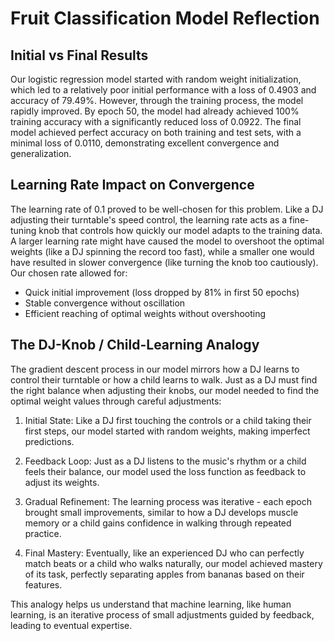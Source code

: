 # Fruit Classification Model Reflection

## Initial vs Final Results
Our logistic regression model started with random weight initialization, which led to a relatively poor initial performance with a loss of 0.4903 and accuracy of 79.49%. However, through the training process, the model rapidly improved. By epoch 50, the model had already achieved 100% training accuracy with a significantly reduced loss of 0.0922. The final model achieved perfect accuracy on both training and test sets, with a minimal loss of 0.0110, demonstrating excellent convergence and generalization.

## Learning Rate Impact on Convergence
The learning rate of 0.1 proved to be well-chosen for this problem. Like a DJ adjusting their turntable's speed control, the learning rate acts as a fine-tuning knob that controls how quickly our model adapts to the training data. A larger learning rate might have caused the model to overshoot the optimal weights (like a DJ spinning the record too fast), while a smaller one would have resulted in slower convergence (like turning the knob too cautiously). Our chosen rate allowed for:
- Quick initial improvement (loss dropped by 81% in first 50 epochs)
- Stable convergence without oscillation
- Efficient reaching of optimal weights without overshooting

## The DJ-Knob / Child-Learning Analogy
The gradient descent process in our model mirrors how a DJ learns to control their turntable or how a child learns to walk. Just as a DJ must find the right balance when adjusting their knobs, our model needed to find the optimal weight values through careful adjustments:

1. Initial State: Like a DJ first touching the controls or a child taking their first steps, our model started with random weights, making imperfect predictions.

2. Feedback Loop: Just as a DJ listens to the music's rhythm or a child feels their balance, our model used the loss function as feedback to adjust its weights.

3. Gradual Refinement: The learning process was iterative - each epoch brought small improvements, similar to how a DJ develops muscle memory or a child gains confidence in walking through repeated practice.

4. Final Mastery: Eventually, like an experienced DJ who can perfectly match beats or a child who walks naturally, our model achieved mastery of its task, perfectly separating apples from bananas based on their features.

This analogy helps us understand that machine learning, like human learning, is an iterative process of small adjustments guided by feedback, leading to eventual expertise. 
